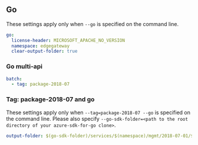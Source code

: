 ## Go

These settings apply only when `--go` is specified on the command line.

```yaml $(go)
go:
  license-header: MICROSOFT_APACHE_NO_VERSION
  namespace: edgegateway
  clear-output-folder: true
```

### Go multi-api

```yaml $(go) && $(multiapi)
batch:
  - tag: package-2018-07
```

### Tag: package-2018-07 and go

These settings apply only when `--tag=package-2018-07 --go` is specified on the command line.
Please also specify `--go-sdk-folder=<path to the root directory of your azure-sdk-for-go clone>`.

```yaml $(tag) == 'package-2018-07' && $(go)
output-folder: $(go-sdk-folder)/services/$(namespace)/mgmt/2018-07-01/$(namespace)
```
